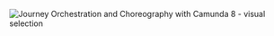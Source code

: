 



![Journey Orchestration and Choreography with Camunda 8 - visual selection](https://github.com/user-attachments/assets/1db2a654-dc44-46fb-b445-dc29a22edd0e)
